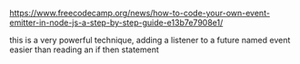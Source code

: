 https://www.freecodecamp.org/news/how-to-code-your-own-event-emitter-in-node-js-a-step-by-step-guide-e13b7e7908e1/

this is a very powerful technique, adding a listener to a future named event
easier than reading an if then statement

